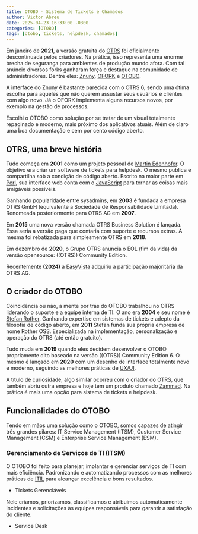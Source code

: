 ```yaml
---
title: OTOBO - Sistema de Tickets e Chamados
author: Victor Abreu
date: 2025-04-23 16:33:00 -0300
categories: [OTOBO]
tags: [otobo, tickets, helpdesk, chamados]
---
```


Em janeiro de **2021**, a versão gratuita do [OTRS](https://otrs.com/pt/home/) foi oficialmente descontinuada pelos criadores. Na prática, isso representa uma enorme brecha de segurança para ambientes de produção mundo afora. Com tal anúncio diversos forks ganharam força e destaque na comunidade de administradores. Dentre eles: [Znuny](https://www.znuny.org/en), [OFORK](https://o-fork.de/) e [OTOBO](https://otobo.io/en/).

A interface do Znuny é bastante parecida com o OTRS 6, sendo uma ótima escolha para aqueles que não querem assustar seus usuários e clientes com algo novo. Já o OFORK implementa alguns recursos novos, por exemplo na gestão de processos.

Escolhi o OTOBO como solução por se tratar de um visual totalmente repaginado e moderno, mais próximo dos aplicativos atuais. Além de claro uma boa documentação e cem por cento código aberto.

## OTRS, uma breve história

Tudo começa em **2001** como um projeto pessoal de [Martin Edenhofer](https://github.com/martini). O objetivo era criar um software de tickets para helpdesk. O mesmo publica e compartilha sob a condição de código aberto. Escrito na maior parte em [Perl](https://www.perl.org/), sua interface web conta com o [JavaScript](https://developer.mozilla.org/pt-BR/docs/Web/JavaScript) para tornar as coisas mais amigáveis possíveis.

Ganhando popularidade entre sysadmins, em **2003** é fundada a empresa OTRS GmbH (equivalente a Sociedade de Responsabilidade Limitada). Renomeada posteriormente para OTRS AG em **2007**.

Em **2015** uma nova versão chamada OTRS Business Solution é lançada. Essa seria a versão paga que contaria com suporte e recursos extras. A mesma foi rebatizada para simplesmente OTRS em **2018**.

Em dezembro de **2020**, o Grupo OTRS anuncia o EOL (fim da vida) da versão opensource: ((OTRS)) Community Edition.

Recentemente **(2024)** a [EasyVista](https://www.easyvista.com/pt-pt/) adquiriu a participação majoritária da OTRS AG.

## O criador do OTOBO

Coincidência ou não, a mente por trás do OTOBO trabalhou no OTRS liderando o suporte e a equipe interna de TI. O ano era **2004** e seu nome é [Stefan Rother](https://github.com/StefanRother-OTOBO). Ganhando expertise em sistemas de tickets e adepto da filosofia de código aberto, em **2011** Stefan funda sua própria empresa de nome Rother OSS. Especializada na implementação, personalização e operação do OTRS (até então gratuito).

Tudo muda em **2019** quando eles decidem desenvolver o OTOBO propriamente dito baseado na versão ((OTRS)) Community Edition 6. O mesmo é lançado em **2020** com um desenho de interface totalmente novo e moderno, seguindo as melhores práticas de [UX/UI](https://en.wikipedia.org/wiki/User_experience_design).

A título de curiosidade, algo similar ocorreu com o criador do OTRS, que também abriu outra empresa e hoje tem um produto chamado [Zammad](https://zammad.org/screenshots). Na prática é mais uma opção para sistema de tickets e helpdesk.

## Funcionalidades do OTOBO

Tendo em mãos uma solução como o OTOBO, somos capazes de atingir três grandes pilares: IT Service Management (ITSM), Customer Service Management (CSM) e Enterprise Service Management (ESM).

### Gerenciamento de Serviços de TI (ITSM)

O OTOBO foi feito para planejar, implantar e gerenciar serviços de TI com mais eficiência. Padronizando e automatizando processos com as melhores práticas de [ITIL](https://pt.wikipedia.org/wiki/Information_Technology_Infrastructure_Library) para alcançar excelência e bons resultados.

- Tickets Gerenciáveis

Nele criamos, priorizamos, classificamos e atribuimos automaticamente incidentes e solicitações às equipes responsáveis para garantir a satisfação do cliente.

- Service Desk

